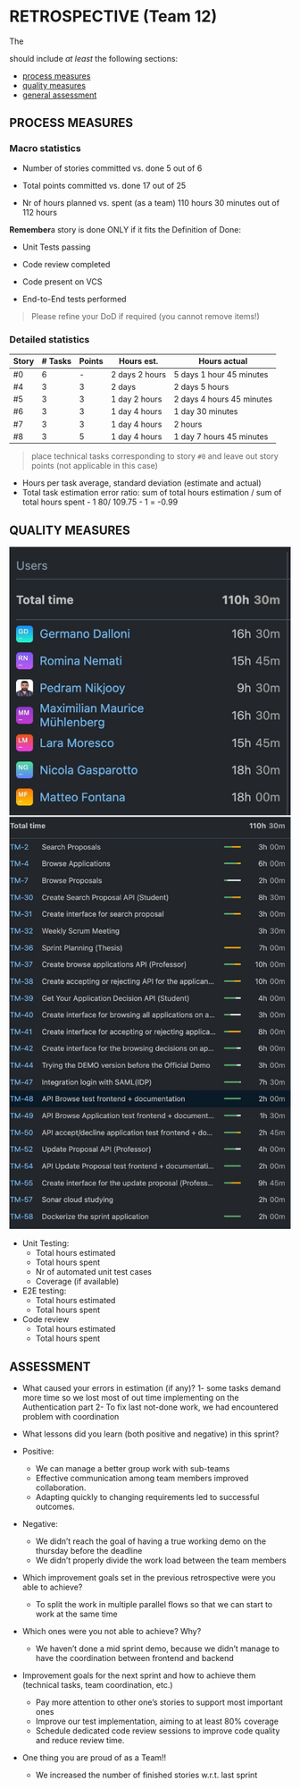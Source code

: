 ﻿RETROSPECTIVE (Team 12)
=====================================


The 


should include _at least_ the following
sections:


- [process measures](#process-measures)
- [quality measures](#quality-measures)
- [general assessment](#assessment)


## PROCESS MEASURES 


### Macro statistics


- Number of stories committed vs. done 
5 out of 6
- Total points committed vs. done 
17 out of 25


- Nr of hours planned vs. spent (as a team)
 110 hours 30 minutes  out of 112 hours 


**Remember**a story is done ONLY if it fits the Definition of Done:
 
- Unit Tests passing 


- Code review completed


- Code present on VCS


- End-to-End tests performed


> Please refine your DoD if required (you cannot remove items!) 


### Detailed statistics
| Story  | # Tasks | Points | Hours est. | Hours actual |
|--------|---------|--------|------------|--------------|
| #0   |     6    |  -    |     2 days 2 hours         |    5 days 1 hour 45 minutes      |
| #4   |  3        |  3    |     2 days                    |   2 days 5 hours            |
| #5    | 3        |  3   |   1 day  2 hours         |      2 days 4 hours 45 minutes        |
|#6     | 3        | 3        |   1 day 4 hours        |        1 day 30 minutes
|#7     | 3        | 3        | 1 day 4 hours       |    2 hours
|#8     |3         | 5        | 1 day 4 hours       |  1 day 7 hours 45 minutes






   


> place technical tasks corresponding to story `#0` and leave out story points (not applicable in this case)


- Hours per task average, standard deviation (estimate and actual)
- Total task estimation error ratio: sum of total hours estimation / sum of total hours spent - 1
        80/ 109.75 - 1 = -0.99


  
## QUALITY MEASURES 

![report](retrospective_2_1.jpg)
![report](restrospective_2_2.jpg)

- Unit Testing:
  - Total hours estimated
  - Total hours spent
  - Nr of automated unit test cases 
  - Coverage (if available)
- E2E testing:
  - Total hours estimated
  - Total hours spent
- Code review 
  - Total hours estimated 
  - Total hours spent
  




## ASSESSMENT


- What caused your errors in estimation (if any)?
  1- some tasks demand more time so we lost most of out time implementing on the Authentication part
  2- To fix last not-done work, we had encountered problem with coordination


- What lessons did you learn (both positive and negative) in this sprint?
* Positive:
   * We can manage a better group work with sub-teams
   * Effective communication among team members improved collaboration.
   * Adapting quickly to changing requirements led to successful outcomes.


* Negative:
   * We didn’t reach the goal of having a true working demo on the thursday before the  deadline
   * We didn’t properly divide the work load between the team members


- Which improvement goals set in the previous retrospective were you able to achieve? 
  - To split the work in multiple parallel flows so that we can start to work at the same time 


- Which ones were you not able to achieve? Why?
  * We haven’t done a mid sprint demo, because we didn’t manage to have the coordination between frontend and backend



- Improvement goals for the next sprint and how to achieve them (technical tasks, team coordination, etc.)
  * Pay more attention to other one’s stories to support most important ones
  * Improve our test implementation, aiming to at least 80% coverage
  * Schedule dedicated code review sessions to improve code quality and reduce review time.


- One thing you are proud of as a Team!!
  * We increased the number of finished stories w.r.t. last sprint
